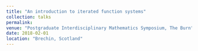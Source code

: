 ```yaml
---
title: "An introduction to iterated function systems"
collection: talks
permalink:
venue: "Postgraduate Interdisciplinary Mathematics Symposium, The Burn"
date: 2018-02-01
location: "Brechin, Scotland"
---
```

